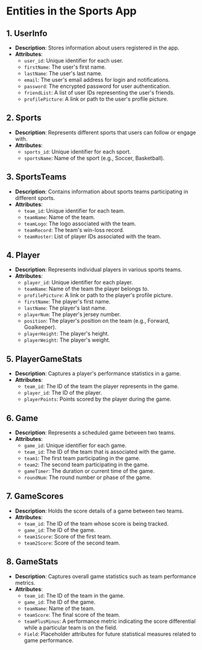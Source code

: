 
# Entities in the Sports App

## 1. **UserInfo**
   - **Description**: Stores information about users registered in the app.
   - **Attributes**:
     - `user_id`: Unique identifier for each user.
     - `firstName`: The user's first name.
     - `lastName`: The user's last name.
     - `email`: The user's email address for login and notifications.
     - `password`: The encrypted password for user authentication.
     - `friendList`: A list of user IDs representing the user's friends.
     - `profilePicture`: A link or path to the user's profile picture.

## 2. **Sports**
   - **Description**: Represents different sports that users can follow or engage with.
   - **Attributes**:
     - `sports_id`: Unique identifier for each sport.
     - `sportsName`: Name of the sport (e.g., Soccer, Basketball).

## 3. **SportsTeams**
   - **Description**: Contains information about sports teams participating in different sports.
   - **Attributes**:
     - `team_id`: Unique identifier for each team.
     - `teamName`: Name of the team.
     - `teamLogo`: The logo associated with the team.
     - `teamRecord`: The team's win-loss record.
     - `teamRoster`: List of player IDs associated with the team.

## 4. **Player**
   - **Description**: Represents individual players in various sports teams.
   - **Attributes**:
     - `player_id`: Unique identifier for each player.
     - `teamName`: Name of the team the player belongs to.
     - `profilePicture`: A link or path to the player's profile picture.
     - `firstName`: The player's first name.
     - `lastName`: The player's last name.
     - `playerNum`: The player's jersey number.
     - `position`: The player's position on the team (e.g., Forward, Goalkeeper).
     - `playerHeight`: The player's height.
     - `playerWeight`: The player's weight.

## 5. **PlayerGameStats**
   - **Description**: Captures a player's performance statistics in a game.
   - **Attributes**:
     - `team_id`: The ID of the team the player represents in the game.
     - `player_id`: The ID of the player.
     - `playerPoints`: Points scored by the player during the game.

## 6. **Game**
   - **Description**: Represents a scheduled game between two teams.
   - **Attributes**:
     - `game_id`: Unique identifier for each game.
     - `team_id`: The ID of the team that is associated with the game.
     - `team1`: The first team participating in the game.
     - `team2`: The second team participating in the game.
     - `gameTimer`: The duration or current time of the game.
     - `roundNum`: The round number or phase of the game.

## 7. **GameScores**
   - **Description**: Holds the score details of a game between two teams.
   - **Attributes**:
     - `team_id`: The ID of the team whose score is being tracked.
     - `game_id`: The ID of the game.
     - `team1Score`: Score of the first team.
     - `team2Score`: Score of the second team.

## 8. **GameStats**
   - **Description**: Captures overall game statistics such as team performance metrics.
   - **Attributes**:
     - `team_id`: The ID of the team in the game.
     - `game_id`: The ID of the game.
     - `teamName`: Name of the team.
     - `teamScore`: The final score of the team.
     - `teamPlusMinus`: A performance metric indicating the score differential while a particular team is on the field.
     - `Field`: Placeholder attributes for future statistical measures related to game performance.
